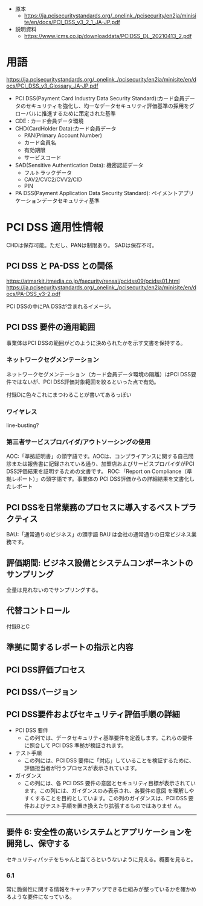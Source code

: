 - 原本
    - https://ja.pcisecuritystandards.org/_onelink_/pcisecurity/en2ja/minisite/en/docs/PCI_DSS_v3_2_1_JA-JP.pdf
- 説明資料
    - https://www.icms.co.jp/downloaddata/PCIDSS_DL_20210413_2.pdf


# 用語
https://ja.pcisecuritystandards.org/_onelink_/pcisecurity/en2ja/minisite/en/docs/PCI_DSS_v3_Glossary_JA-JP.pdf

- PCI DSS(Payment Card Industry Data Security Standard):カード会員データのセキュリティを強化し、均一なデータセキュリティ評価基準の採用をグローバルに推進するために策定された基準
- CDE : カード会員データ環境  
- CHD(CardHolder Data):カード会員データ
  - PAN(Primary Account Number)
  - カード会員名
  - 有効期限
  - サービスコード
- SAD(Sensitive Authentication Data): 機密認証データ
  - フルトラックデータ
  - CAV2/CVC2/CVV2/CID
  - PIN
- PA DSS(Payment Application Data Security Standard): ペイメントアプリケーションデータセキュリティ基準

# PCI DSS 適用性情報

CHDは保存可能。ただし、PANは制限あり。
SADは保存不可。

## PCI DSS と PA-DSS との関係

https://atmarkit.itmedia.co.jp/fsecurity/rensai/pcidss09/pcidss01.html
https://ja.pcisecuritystandards.org/_onelink_/pcisecurity/en2ja/minisite/en/docs/PA-DSS_v3-2.pdf

PCI DSSの中にPA DSSが含まれるイメージ。

## PCI DSS 要件の適用範囲

事業体はPCI DSSの範囲がどのように決められたかを示す文書を保持する。

### ネットワークセグメンテーション

ネットワークセグメンテーション（カード会員データ環境の隔離）はPCI DSS要件ではないが、PCI DSS評価対象範囲を絞るといった点で有効。

付録Dに色々これにまつわることが書いてあるっぽい

### ワイヤレス

line-busting?

### 第三者サービスプロバイダ/アウトソーシングの使用

AOC:「準拠証明書」の頭字語です。AOCは、コンプライアンスに関する自己問診または報告書に記録されている通り、加盟店およびサービスプロバイダがPCI DSS評価結果を証明するための文書です。
ROC:「Report on Compliance（準拠レポート）」の頭字語です。事業体の PCI DSS評価からの詳細結果を文書化したレポート

## PCI DSSを日常業務のプロセスに導入するベストプラクティス

BAU:「通常通りのビジネス」の頭字語 BAU は会社の通常通りの日常ビジネス業務です。

## 評価期間: ビジネス設備とシステムコンポーネントのサンプリング

全量は見れないのでサンプリングする。

## 代替コントロール

付録BとC

## 準拠に関するレポートの指示と内容


## PCI DSS評価プロセス


## PCI DSSバージョン

## PCI DSS要件およびセキュリティ評価手順の詳細


- PCI DSS 要件 
  - この列では、データセキュリティ基準要件を定義します。これらの要件に照合して PCI DSS 準拠が検証されます。
- テスト手順
  - この列には、PCI DSS 要件に「対応」していることを検証するために、評価担当者が行うプロセスが表示されています。
- ガイダンス
  - この列には、各 PCI DSS 要件の意図とセキュリティ目標が表示されています。この列には、ガイダンスのみ表示され、各要件の意図
を理解しやすくすることを目的としています。この列のガイダンスは、PCI DSS 要件およびテスト手順を置き換えたり拡張するものではありませ
ん。

-----

## 要件 6: 安全性の高いシステムとアプリケーションを開発し、保守する

セキュリティパッチをちゃんと当てろというないように見える。概要を見ると。

### 6.1

常に脆弱性に関する情報をキャッチアップできる仕組みが整っているかを確かめるような要件になっている。
